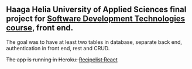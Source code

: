 ## Haaga Helia University of Applied Sciences final project for [Software Development Technologies course](https://opinto-opas.haaga-helia.fi/course_unit/SWD4TF023), front end. 

The goal was to have at least two tables in database, separate back end, authentication in front end, rest and CRUD.

~~The app is running in Heroku: [Recipelist React](https://recipe-storage-react.herokuapp.com/)~~
